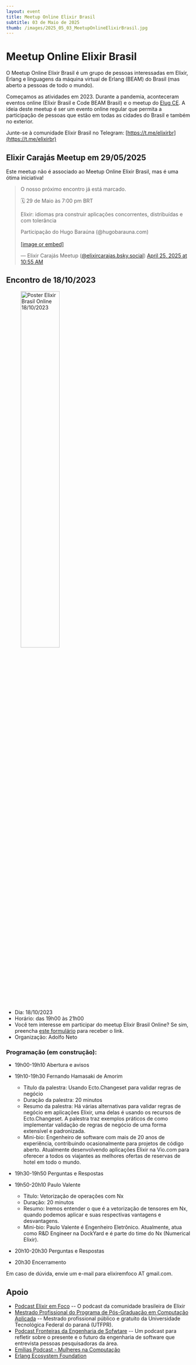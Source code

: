```yaml
---
layout: event
title: Meetup Online Elixir Brasil
subtitle: 03 de Maio de 2025
thumb: /images/2025_05_03_MeetupOnlineElixirBrasil.jpg
---
```




# Meetup Online Elixir Brasil 

O Meetup Online Elixir Brasil é um grupo de pessoas interessadas em Elixir, Erlang e linguagens da máquina virtual de Erlang (BEAM) do Brasil (mas aberto a pessoas de todo o mundo). 

Começamos as atividades em 2023. Durante a pandemia, aconteceram eventos online (Elixir Brasil e  Code BEAM Brasil) e o meetup do [Elug CE](https://elug-ce.github.io/). A ideia deste meetup é ser um evento online regular que permita a participação de pessoas que estão em todas as cidades do Brasil e também no exterior.

Junte-se à comunidade Elixir Brasil no Telegram: [https://t.me/elixirbr](https://t.me/elixirbr)

##  Elixir Carajás Meetup em 29/05/2025

Este meetup não é associado ao Meetup Online Elixir Brasil, mas é uma ótima iniciativa!

<blockquote class="bluesky-embed" data-bluesky-uri="at://did:plc:dfdfynw5ru6behfo3bbyl23o/app.bsky.feed.post/3lnnerwuqps23" data-bluesky-cid="bafyreih3p5g3g2wkgvkudui4oe3ynyxzw3y7v4msewes5qko7pjluggs7m" data-bluesky-embed-color-mode="system"><p lang="en">O nosso próximo encontro já está marcado.

🗓️ 29 de Maio às 7:00 pm BRT

Elixir: idiomas pra construir aplicações concorrentes, distribuídas e com tolerância 

Participação do Hugo Baraúna (@hugobarauna.com)<br><br><a href="https://bsky.app/profile/did:plc:dfdfynw5ru6behfo3bbyl23o/post/3lnnerwuqps23?ref_src=embed">[image or embed]</a></p>&mdash; Elixir Carajás Meetup (<a href="https://bsky.app/profile/did:plc:dfdfynw5ru6behfo3bbyl23o?ref_src=embed">@elixircarajas.bsky.social</a>) <a href="https://bsky.app/profile/did:plc:dfdfynw5ru6behfo3bbyl23o/post/3lnnerwuqps23?ref_src=embed">April 25, 2025 at 10:55 AM</a></blockquote><script async src="https://embed.bsky.app/static/embed.js" charset="utf-8"></script>


## Encontro de 18/10/2023


<figure>
  <img src="img/18102023.png" alt="Poster Elixir Brasil Online 18/10/2023" width="50%" >
</figure>


- Dia: 18/10/2023
- Horário: das 19h00 às 21h00
- Você tem interesse em participar do meetup Elixir Brasil Online? Se sim, preencha [este formulário](https://docs.google.com/forms/d/e/1FAIpQLSfLkQ6HEijaYb5TjtJgPKyvBvM-SWEAyF-NT2LzQCLqWWaSSg/viewform?usp=sf_link) para receber o link.
- Organização: Adolfo Neto

### Programação (em construção):

- 19h00-19h10 Abertura e avisos

- 19h10-19h30  Fernando Hamasaki de Amorim
  - Título da palestra: Usando Ecto.Changeset para validar regras de negócio
  - Duração da palestra: 20 minutos
  - Resumo da palestra: Há várias alternativas para validar regras de negócio em aplicações Elixir, uma delas é usando os recursos de Ecto.Changeset. A palestra traz exemplos práticos de como implementar validação de regras de negócio de uma forma extensível e padronizada.
  - Mini-bio: Engenheiro de software com mais de 20 anos de experiência, contribuindo ocasionalmente para projetos de código aberto. Atualmente desenvolvendo aplicações Elixir na Vio.com para oferecer a todos os viajantes as melhores ofertas de reservas de hotel em todo o mundo.

- 19h30-19h50 Perguntas e Respostas

- 19h50-20h10 Paulo Valente
  - Título: Vetorização de operações com Nx
  - Duração: 20 minutos
  - Resumo: Iremos entender o que é a vetorização de tensores em Nx, quando podemos aplicar e suas respectivas vantagens e desvantagens.
  - Mini-bio: Paulo Valente é Engenheiro Eletrônico. Atualmente, atua como R&D Engineer na DockYard e é parte do time do Nx (Numerical Elixir).

- 20h10-20h30 Perguntas e Respostas

- 20h30 Encerramento

Em caso de dúvida, envie um e-mail para elixiremfoco AT gmail.com.



## Apoio

- [Podcast Elixir em Foco](http://elixiremfoco.com) -- O podcast da comunidade brasileira de Elixir
- [Mestrado Profissional do Programa de Pós-Graduação em Computação Aplicada](https://ppgca.ct.utfpr.edu.br/) -- Mestrado profissional público e gratuito da Universidade Tecnológica Federal do paraná (UTFPR).
- [Podcast Fronteiras da Engenharia de Sofwtare](https://fronteirases.github.io/) -- Um podcast para refletir sobre o presente e o futuro da engenharia de software que entrevista pessoas pesquisadoras da área.
- [Emílias Podcast - Mulheres na Computação](https://adolfont.github.io/extension/podcasts/emilias)
- [Erlang Ecosystem Foundation](https://erlef.org/)

